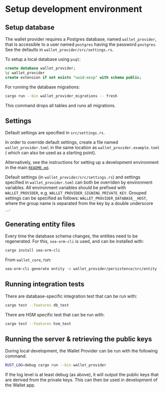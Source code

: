 # Setup development environment

## Setup database

The wallet provider requires a Postgres database, named `wallet_provider`, that
is accessible to a user named `postgres` having the password `postgres`. See the
defaults in `wallet_provider/src/settings.rs`.

To setup a local database using `psql`:

```sql
create database wallet_provider;
\c wallet_provider
create extension if not exists "uuid-ossp" with schema public;
```

For running the database migrations:

```bash
cargo run --bin wallet_provider_migrations -- fresh
```

This command drops all tables and runs all migrations.

## Settings

Default settings are specified in `src/settings.rs`.

In order to override default settings, create a file named
`wallet_provider.toml` in the same location as `wallet_provider.example.toml` (
which can also be used as a starting point).

Alternatively, see the instructions for setting up a development environment in
the main [`README.md`](../../README.md#configuring-the-development-environment).

Default settings (in `wallet_provider/src/settings.rs`) and settings specified
in `wallet_provider.toml` can both be overriden by environment variables. All
environment variables should be prefixed with `WALLET_PROVIDER`, e.g.
`WALLET_PROVIDER_SIGNING_PRIVATE_KEY`. Grouped settings can be specified as
follows: `WALLET_PROVIDER_DATABASE__HOST`, where the group name is separated
from the key by a double underscore `__`.

## Generating entity files

Every time the database schema changes, the entities need to be regenerated. For
this, `sea-orm-cli` is used, and can be
installed with:

```bash
cargo install sea-orm-cli
```

From `wallet_core`, run:

```bash
sea-orm-cli generate entity -o wallet_provider/persistence/src/entity --database-url "postgres://localhost/wallet_provider"
```

## Running integration tests

There are database-specific integration test that can be run with:

```bash
cargo test --features db_test
```

There are HSM specific test that can be run with:

```bash
cargo test --features hsm_test
```

## Running the server & retrieving the public keys

During local development, the Wallet Provider can be run with the following
command:

```bash
RUST_LOG=debug cargo run --bin wallet_provider
```

If the log level is at least debug (as above), it will output the public keys
that are derived from the private keys.
This can then be used in development of the Wallet app.

